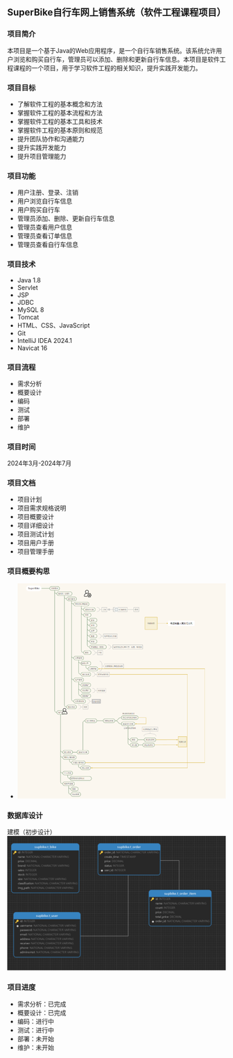 ## SuperBike自行车网上销售系统（软件工程课程项目）
### 项目简介
本项目是一个基于Java的Web应用程序，是一个自行车销售系统。该系统允许用户浏览和购买自行车，管理员可以添加、删除和更新自行车信息。本项目是软件工程课程的一个项目，用于学习软件工程的相关知识，提升实践开发能力。
### 项目目标
- 了解软件工程的基本概念和方法
- 掌握软件工程的基本流程和方法
- 掌握软件工程的基本工具和技术
- 掌握软件工程的基本原则和规范
- 提升团队协作和沟通能力
- 提升实践开发能力
- 提升项目管理能力

### 项目功能
- 用户注册、登录、注销
- 用户浏览自行车信息
- 用户购买自行车
- 管理员添加、删除、更新自行车信息
- 管理员查看用户信息
- 管理员查看订单信息
- 管理员查看自行车信息


### 项目技术
- Java  1.8
- Servlet
- JSP
- JDBC
- MySQL 8
- Tomcat
- HTML、CSS、JavaScript
- Git
- IntelliJ IDEA 2024.1
- Navicat 16

### 项目流程
- 需求分析
- 概要设计
- 编码
- 测试
- 部署
- 维护

### 项目时间
2024年3月-2024年7月
### 项目文档
- 项目计划
- 项目需求规格说明
- 项目概要设计
- 项目详细设计
- 项目测试计划
- 项目用户手册
- 项目管理手册
### 项目概要构思
- ![img.png](img.png)

### 数据库设计
建模（初步设计）
   ![数据库建模.png](数据库建模.png)


### 项目进度
- 需求分析：已完成
- 概要设计：已完成
- 编码：进行中
- 测试：进行中
- 部署：未开始
- 维护：未开始

